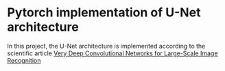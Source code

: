 # Pytorch implementation of U-Net architecture
In this project, the U-Net architecture is implemented according to the scientific article [Very Deep Convolutional Networks for Large-Scale Image Recognition](https://arxiv.org/abs/1505.04597)
